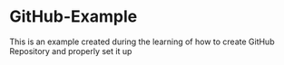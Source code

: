 # GitHub-Example
This is an example created during the learning of how to create GitHub Repository and properly set it up
